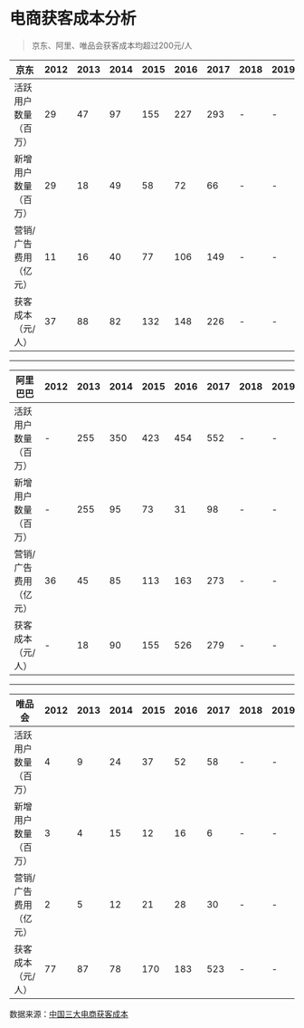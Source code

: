 # 电商获客成本分析

> 京东、阿里、唯品会获客成本均超过200元/人

京东 | 2012 | 2013 | 2014 | 2015 | 2016 | 2017 | 2018 | 2019
-|-|-|-|-|-|-|-|-  
活跃用户数量（百万） | 29 | 47 | 97 | 155 | 227 | 293 | - | -
新增用户数量（百万） | 29 | 18 | 49 | 58 | 72 | 66 | - | -
营销/广告费用（亿元） | 11 | 16 | 40 | 77 | 106 | 149 | - | -
获客成本（元/人） | 37 | 88 | 82 | 132 | 148 | 226 | - | -
---
阿里巴巴 | 2012 | 2013 | 2014 | 2015 | 2016 | 2017 | 2018 | 2019
-|-|-|-|-|-|-|-|-  
活跃用户数量（百万） | - | 255 | 350 | 423 | 454 | 552 | - | -
新增用户数量（百万） | - | 255 | 95 | 73 | 31 | 98 | - | -
营销/广告费用（亿元） | 36 | 45 | 85 | 113 | 163 | 273 | - | -
获客成本（元/人） | - | 18 | 90 | 155 | 526 | 279 | - | -
---
唯品会 | 2012 | 2013 | 2014 | 2015 | 2016 | 2017 | 2018 | 2019
-|-|-|-|-|-|-|-|-  
活跃用户数量（百万） | 4 | 9 | 24 | 37 | 52 | 58 | - | -
新增用户数量（百万） | 3 | 4 | 15 | 12 | 16 | 6 | - | -
营销/广告费用（亿元） | 2 | 5 | 12 | 21 | 28 | 30 | - | -
获客成本（元/人） | 77 | 87 | 78 | 170 | 183 | 523 | - | -

数据来源：[中国三大电商获客成本](https://weibo.com/1787567623/H1AadtJQB?type=comment#_rnd1579154141325)
